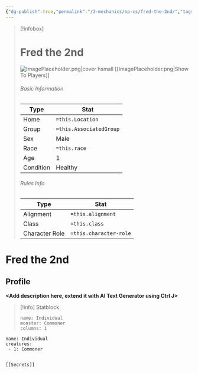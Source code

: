 ```yaml
---
{"dg-publish":true,"permalink":"/3-mechanics/np-cs/fred-the-2nd/","tags":["Secret"]}
---
```





> [!infobox]
> # Fred the 2nd
> ![ImagePlaceholder.png|cover hsmall](/img/user/z_Assets/Placeholder%20Images/ImagePlaceholder.png)
> [[ImagePlaceholder.png|Show To Players]]
> ###### Basic Information
> Type |  Stat |
> ---|---|
> Home | `=this.Location` |
> Group | `=this.AssociatedGroup` |
> Sex | Male |
> Race | `=this.race` |
> Age | 1 |
> Condition | Healthy |
> ###### Rules Info
> Type |  Stat |
> ---|---|
> Alignment | `=this.alignment` |
> Class | `=this.class` |
> Character Role | `=this.character-role` |

# Fred the 2nd
## Profile

**<Add description here, extend it with AI Text Generator using Ctrl J>**

> [!info] Statblock
> ```statblock
> name: Individual
> monster: Commoner
> columns: 1
> ```

```encounter-table
name: Individual
creatures:
 - 1: Commoner
```

```meta-bind-embed

[[Secrets]]

```